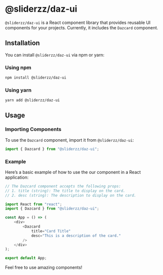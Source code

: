 # @sliderzz/daz-ui

`@sliderzz/daz-ui` is a React component library that provides reusable UI components for your projects. Currently, it includes the `Dazcard` component.

## Installation

You can install `@sliderzz/daz-ui` via npm or yarn:

### Using npm

```bash
npm install @sliderzz/daz-ui
```

### Using yarn

```bash
yarn add @sliderzz/daz-ui
```

## Usage

### Importing Components

To use the `Dazcard` component, import it from `@sliderzz/daz-ui`:

```typescript
import { Dazcard } from "@sliderzz/daz-ui";
```

### Example

Here’s a basic example of how to use the our component in a React application:

```typescript
// The Dazcard component accepts the following props:
// 1. title (string): The title to display on the card.
// 2. desc (string): The description to display on the card.

import React from "react";
import { Dazcard } from "@sliderzz/daz-ui";

const App = () => (
    <div>
        <Dazcard
            title="Card Title"
            desc="This is a description of the card."
        />
    </div>
);

export default App;
```

Feel free to use amazing components!
